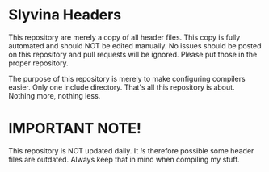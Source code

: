 # Slyvina Headers

This repository are merely a copy of all header files. 
This copy is fully automated and should NOT be edited manually.
No issues should be posted on this repository and pull requests will be ignored.
Please put those in the proper repository.

The purpose of this repository is merely to make configuring compilers easier. Only one include directory.
That's all this repository is about. Nothing more, nothing less.


# IMPORTANT NOTE!

This repository is NOT updated daily. It *is* therefore possible some header files are outdated.
Always keep that in mind when compiling my stuff.

